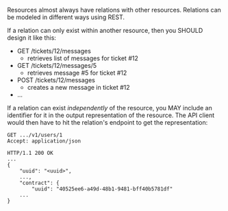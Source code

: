 Resources almost always have relations with other resources. Relations can be modeled in different ways using REST.

If a relation can only exist within another resource, then you SHOULD design it like this:
* GET /tickets/12/messages
  * retrieves list of messages for ticket #12
* GET /tickets/12/messages/5
  * retrieves message #5 for ticket #12
* POST /tickets/12/messages
  * creates a new message in ticket #12
* ...

If a relation can exist _independently_ of the resource, you MAY include an identifier for it in the output representation of the resource. The API client would then have to hit the relation's endpoint to get the representation:

```
GET .../v1/users/1
Accept: application/json
 
HTTP/1.1 200 OK
...
{
    "uuid": "<uuid>",
    ...,
    "contract": {
        "uuid": "40525ee6-a49d-48b1-9481-bff40b5781df"
    ...
}
```